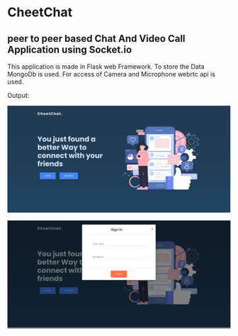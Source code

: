 
# CheetChat

## peer to peer based Chat And Video Call Application using Socket.io

This application is made in Flask web Framework. To store the Data MongoDb is used.
For access of Camera and Microphone webrtc api is used.


Output:

![main](https://raw.githubusercontent.com/Ajaymagar/cheetChat/master/images/main.JPG)

![signin](https://raw.githubusercontent.com/Ajaymagar/cheetChat/master/images/Signin.JPG)






